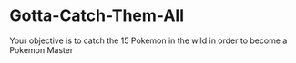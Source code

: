 # Gotta-Catch-Them-All
Your objective is to catch the 15 Pokemon in the wild in order to become a Pokemon Master
